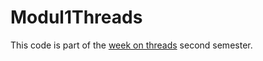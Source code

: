 # Modul1Threads

This code is part of the [week on threads](https://datsoftlyngby.github.io/dat2sem2019SpringBornholm/Modul1/Threads.html) second semester.
